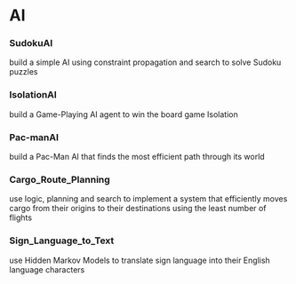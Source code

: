 # AI

### SudokuAI
build a simple AI using constraint propagation and search to solve Sudoku puzzles

### IsolationAI
build a Game-Playing AI agent to win the board game Isolation

### Pac-manAI
build a Pac-Man AI that finds the most efficient path through its world

### Cargo_Route_Planning
use logic, planning and search to implement a system that efficiently moves cargo from their origins to their destinations using the least number of flights

### Sign_Language_to_Text
use Hidden Markov Models to translate sign language into their English language characters

